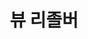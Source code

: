 ---
title:  "뷰 리졸버"
last_modified_at: 2022-07-21T10:15:00
categories: 
  - Spring
tags:
  - Spring
toc: true
toc_label: "Index"
toc_sticky: true
---